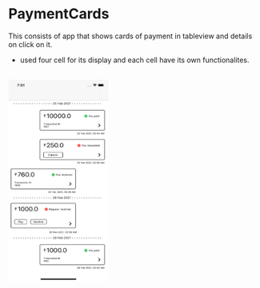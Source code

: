 # PaymentCards
This consists of app that shows cards of payment in tableview and details on click on it.
* used four cell for its display and each cell have its own functionalites.

<br>
<a href="https://github.com/mksmanish/PaymentCards/blob/main/screenshots/Simulator%20Screen%20Shot%20-%20iPhone%2011%20-%202021-06-26%20at%2019.51.59.png"><img src="https://github.com/mksmanish/PaymentCards/blob/main/screenshots/Simulator%20Screen%20Shot%20-%20iPhone%2011%20-%202021-06-26%20at%2019.51.59.png" width="200" height="405"/></a>
